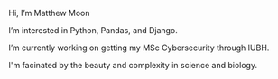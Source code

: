 Hi, I’m Matthew Moon

I’m interested in Python, Pandas, and Django.

I’m currently working on getting my MSc Cybersecurity through IUBH.

I'm facinated by the beauty and complexity in science and biology.

